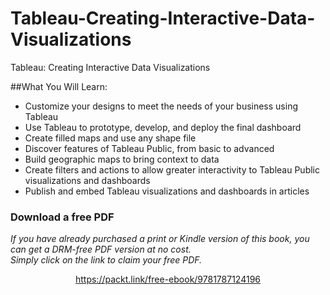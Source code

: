 


# Tableau-Creating-Interactive-Data-Visualizations
Tableau: Creating Interactive Data Visualizations

##What You Will Learn:
	
* Customize your designs to meet the needs of your business using Tableau
*	Use Tableau to prototype, develop, and deploy the final dashboard
*	Create filled maps and use any shape file
*	Discover features of Tableau Public, from basic to advanced
*	Build geographic maps to bring context to data
*	Create filters and actions to allow greater interactivity to Tableau Public visualizations and dashboards
*	Publish and embed Tableau visualizations and dashboards in articles 


### Download a free PDF

 <i>If you have already purchased a print or Kindle version of this book, you can get a DRM-free PDF version at no cost.<br>Simply click on the link to claim your free PDF.</i>
<p align="center"> <a href="https://packt.link/free-ebook/9781787124196">https://packt.link/free-ebook/9781787124196 </a> </p>